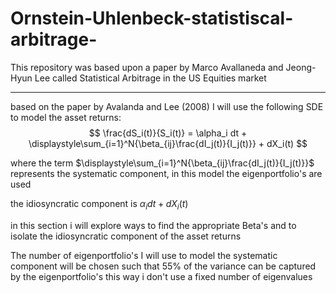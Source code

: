 # Ornstein-Uhlenbeck-statistiscal-arbitrage-

This repository was based upon a paper by Marco Avallaneda and Jeong-Hyun Lee called Statistical Arbitrage in the US Equities market

------
based on the paper by Avalanda and Lee (2008) I will use the following SDE to model the asset returns:
$$ \frac{dS_i(t)}{S_i(t)} = \alpha_i dt + \displaystyle\sum_{i=1}^N{\beta_{ij}\frac{dI_j(t)}{I_j(t)}} + dX_i(t) $$

where the term $\displaystyle\sum_{i=1}^N{\beta_{ij}\frac{dI_j(t)}{I_j(t)}}$ represents the systematic component, in this model the eigenportfolio's are used

the idiosyncratic component is $\alpha_i dt + dX_i(t)$


in this section i will explore ways to find the appropriate Beta's and to isolate the idiosyncratic component of the asset returns

The number of eigenportfolio's I will use to model the systematic component will be chosen such that 55% of the variance can be captured by the eigenportfolio's 
this way i don't use a fixed number of eigenvalues 
